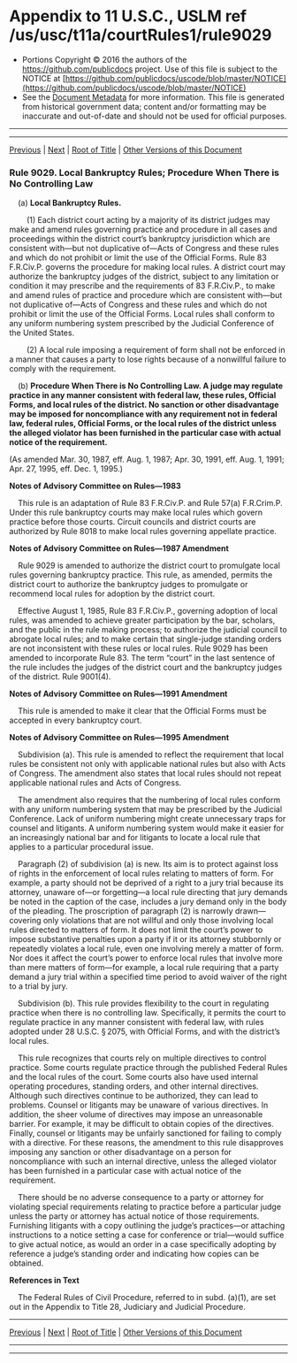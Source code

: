 ---
---

# Appendix to 11 U.S.C., USLM ref /us/usc/t11a/courtRules1/rule9029

* Portions Copyright © 2016 the authors of the https://github.com/publicdocs project.
  Use of this file is subject to the NOTICE at [https://github.com/publicdocs/uscode/blob/master/NOTICE](https://github.com/publicdocs/uscode/blob/master/NOTICE)
* See the [Document Metadata](././../../../..//README.md) for more information.
  This file is generated from historical government data; content and/or formatting may be inaccurate and out-of-date and should not be used for official purposes.

----------
----------

[Previous](./../../../..//us/usc/t11a/courtRules1/m__us_usc_t11a_courtRules1_rule9028.md) | [Next](./../../../..//us/usc/t11a/courtRules1/m__us_usc_t11a_courtRules1_rule9030.md) | [Root of Title](./../../../../) | [Other Versions of this Document](https://publicdocs.github.io/go/links?ns=uslm&ref=%2Fus%2Fusc%2Ft11a%2FcourtRules1%2Frule9029)

### Rule 9029. Local Bankruptcy Rules; Procedure When There is No Controlling Law

    (a) __Local Bankruptcy Rules.__ 

        (1) Each district court acting by a majority of its district judges may make and amend rules governing practice and procedure in all cases and proceedings within the district court’s bankruptcy jurisdiction which are consistent with—but not duplicative of—Acts of Congress and these rules and which do not prohibit or limit the use of the Official Forms. Rule 83 F.R.Civ.P. governs the procedure for making local rules. A district court may authorize the bankruptcy judges of the district, subject to any limitation or condition it may prescribe and the requirements of 83 F.R.Civ.P., to make and amend rules of practice and procedure which are consistent with—but not duplicative of—Acts of Congress and these rules and which do not prohibit or limit the use of the Official Forms. Local rules shall conform to any uniform numbering system prescribed by the Judicial Conference of the United States.

        (2) A local rule imposing a requirement of form shall not be enforced in a manner that causes a party to lose rights because of a nonwillful failure to comply with the requirement.

    (b) __Procedure When There is No Controlling Law. A judge may regulate practice in any manner consistent with federal law, these rules, Official Forms, and local rules of the district. No sanction or other disadvantage may be imposed for noncompliance with any requirement not in federal law, federal rules, Official Forms, or the local rules of the district unless the alleged violator has been furnished in the particular case with actual notice of the requirement.__ 

(As amended Mar. 30, 1987, eff. Aug. 1, 1987; Apr. 30, 1991, eff. Aug. 1, 1991; Apr. 27, 1995, eff. Dec. 1, 1995.)

 __Notes of Advisory Committee on Rules—1983__ 

    This rule is an adaptation of Rule 83 F.R.Civ.P. and Rule 57(a) F.R.Crim.P. Under this rule bankruptcy courts may make local rules which govern practice before those courts. Circuit councils and district courts are authorized by Rule 8018 to make local rules governing appellate practice.

 __Notes of Advisory Committee on Rules—1987 Amendment__ 

    Rule 9029 is amended to authorize the district court to promulgate local rules governing bankruptcy practice. This rule, as amended, permits the district court to authorize the bankruptcy judges to promulgate or recommend local rules for adoption by the district court.

    Effective August 1, 1985, Rule 83 F.R.Civ.P., governing adoption of local rules, was amended to achieve greater participation by the bar, scholars, and the public in the rule making process; to authorize the judicial council to abrogate local rules; and to make certain that single-judge standing orders are not inconsistent with these rules or local rules. Rule 9029 has been amended to incorporate Rule 83. The term “court” in the last sentence of the rule includes the judges of the district court and the bankruptcy judges of the district. Rule 9001(4).

 __Notes of Advisory Committee on Rules—1991 Amendment__ 

    This rule is amended to make it clear that the Official Forms must be accepted in every bankruptcy court.

 __Notes of Advisory Committee on Rules—1995 Amendment__ 

    Subdivision (a). This rule is amended to reflect the requirement that local rules be consistent not only with applicable national rules but also with Acts of Congress. The amendment also states that local rules should not repeat applicable national rules and Acts of Congress.

    The amendment also requires that the numbering of local rules conform with any uniform numbering system that may be prescribed by the Judicial Conference. Lack of uniform numbering might create unnecessary traps for counsel and litigants. A uniform numbering system would make it easier for an increasingly national bar and for litigants to locate a local rule that applies to a particular procedural issue.

    Paragraph (2) of subdivision (a) is new. Its aim is to protect against loss of rights in the enforcement of local rules relating to matters of form. For example, a party should not be deprived of a right to a jury trial because its attorney, unaware of—or forgetting—a local rule directing that jury demands be noted in the caption of the case, includes a jury demand only in the body of the pleading. The proscription of paragraph (2) is narrowly drawn—covering only violations that are not willful and only those involving local rules directed to matters of form. It does not limit the court’s power to impose substantive penalties upon a party if it or its attorney stubbornly or repeatedly violates a local rule, even one involving merely a matter of form. Nor does it affect the court’s power to enforce local rules that involve more than mere matters of form—for example, a local rule requiring that a party demand a jury trial within a specified time period to avoid waiver of the right to a trial by jury.

    Subdivision (b). This rule provides flexibility to the court in regulating practice when there is no controlling law. Specifically, it permits the court to regulate practice in any manner consistent with federal law, with rules adopted under 28 U.S.C. § 2075, with Official Forms, and with the district’s local rules.

    This rule recognizes that courts rely on multiple directives to control practice. Some courts regulate practice through the published Federal Rules and the local rules of the court. Some courts also have used internal operating procedures, standing orders, and other internal directives. Although such directives continue to be authorized, they can lead to problems. Counsel or litigants may be unaware of various directives. In addition, the sheer volume of directives may impose an unreasonable barrier. For example, it may be difficult to obtain copies of the directives. Finally, counsel or litigants may be unfairly sanctioned for failing to comply with a directive. For these reasons, the amendment to this rule disapproves imposing any sanction or other disadvantage on a person for noncompliance with such an internal directive, unless the alleged violator has been furnished in a particular case with actual notice of the requirement.

    There should be no adverse consequence to a party or attorney for violating special requirements relating to practice before a particular judge unless the party or attorney has actual notice of those requirements. Furnishing litigants with a copy outlining the judge’s practices—or attaching instructions to a notice setting a case for conference or trial—would suffice to give actual notice, as would an order in a case specifically adopting by reference a judge’s standing order and indicating how copies can be obtained.

 __References in Text__ 

    The Federal Rules of Civil Procedure, referred to in subd. (a)(1), are set out in the Appendix to Title 28, Judiciary and Judicial Procedure.

----------

[Previous](./../../../..//us/usc/t11a/courtRules1/m__us_usc_t11a_courtRules1_rule9028.md) | [Next](./../../../..//us/usc/t11a/courtRules1/m__us_usc_t11a_courtRules1_rule9030.md) | [Root of Title](./../../../../) | [Other Versions of this Document](https://publicdocs.github.io/go/links?ns=uslm&ref=%2Fus%2Fusc%2Ft11a%2FcourtRules1%2Frule9029)

----------
----------



